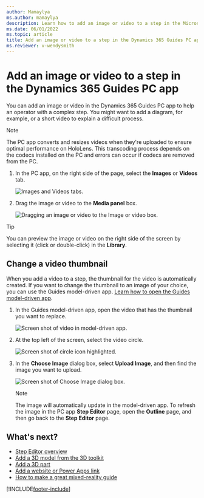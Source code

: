 ```yaml
---
author: Mamaylya
ms.author: mamaylya
description: Learn how to add an image or video to a step in the Microsoft Dynamics 365 Guides PC app to help operators with a complex step.
ms.date: 06/01/2022
ms.topic: article
title: Add an image or video to a step in the Dynamics 365 Guides PC app
ms.reviewer: v-wendysmith
---
```


# Add an image or video to a step in the Dynamics 365 Guides PC app

You can add an image or video in the Dynamics 365 Guides PC app to help an operator with a complex step. You might want to add a diagram, for example, or a short video to explain a difficult process. 

> [!NOTE]
> The PC app converts and resizes videos when they're uploaded to ensure optimal performance on HoloLens. This transcoding process depends on the codecs installed on the PC and errors can occur if codecs are removed from the PC. 

1. In the PC app, on the right side of the page, select the **Images** or **Videos** tab.

    ![Images and Videos tabs.](media/select-image-video.PNG "Images and Videos tabs")

2. Drag the image or video to the **Media panel** box. 

    ![Dragging an image or video to the Image or video box.](media/drag-image-video.PNG "Dragging an image or video to the Image or video box")
    
> [!TIP]
> You can preview the image or video on the right side of the screen by selecting it (click or double-click) in the **Library**. 

## Change a video thumbnail

When you add a video to a step, the thumbnail for the video is automatically created. If you want to change the thumbnail to an image of your choice, you can use the Guides model-driven app. [Learn how to open the Guides model-driven app](open-model-driven-app.md). 

1. In the Guides model-driven app, open the video that has the thumbnail you want to replace.

    ![Screen shot of video in model-driven app.](media/model-driven-app-video.PNG "Screen shot of video in model-driven app")

2. At the top left of the screen, select the video circle.

   ![Screen shot of circle icon highlighted.](media/model-driven-app-video-change-thumbnail.PNG "Screen shot of circle icon highlighted")
    
3. In the **Choose Image** dialog box, select **Upload Image**, and then find the image you want to upload.

    ![Screen shot of Choose Image dialog box.](media/model-driven-app-upload-image.PNG "Screen shot of Choose Image dialog box")
    
    > [!NOTE]
    > The image will automatically update in the model-driven app. To refresh the image in the PC app **Step Editor** page, open the **Outline** page, and then go back to the **Step Editor** page. 

## What's next?

- [Step Editor overview](pc-app-step-editor-overview.md)
- [Add a 3D model from the 3D toolkit](pc-app-add-3D-model.md)
- [Add a 3D part](pc-app-add-3D-part.md)
- [Add a website or Power Apps link](pc-app-website-powerapps-link.md)
- [How to make a great mixed-reality guide](great-guide.md)

[!INCLUDE[footer-include](../includes/footer-banner.md)]
